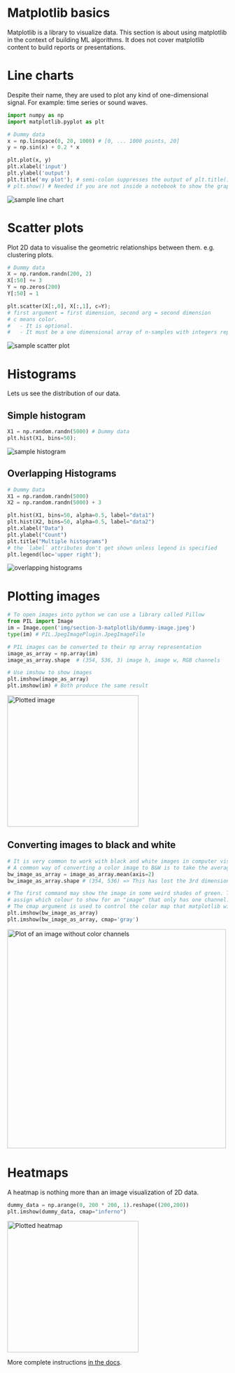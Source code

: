 # Matplotlib basics

Matplotlib is a library to visualize data.
This section is about using matplotlib in the context of building ML algorithms.
It does not cover matplotlib content to build reports or presentations.

# Line charts
Despite their name, they are used to plot any kind of one-dimensional signal. For example: time
series or sound waves.

```python
import numpy as np
import matplotlib.pyplot as plt

# Dummy data
x = np.linspace(0, 20, 1000) # [0, ... 1000 points, 20]
y = np.sin(x) + 0.2 * x

plt.plot(x, y)
plt.xlabel('input')
plt.ylabel('output')
plt.title('my plot'); # semi-colon suppresses the output of plt.title() in the jupyter notebook result as it is irrelevant
# plt.show() # Needed if you are not inside a notebook to show the graph
```
<img alt="sample line chart" src="img/section-3-matplotlib/sample-line-chart.png" />

# Scatter plots
Plot 2D data to visualise the geometric relationships between them. e.g. clustering plots.

```python
# Dummy data
X = np.random.randn(200, 2)
X[:50] += 3
Y = np.zeros(200)
Y[:50] = 1

plt.scatter(X[:,0], X[:,1], c=Y);
# first argument = first dimension, second arg = second dimension
# c means color. 
#   - It is optional. 
#   - It must be a one dimensional array of n-samples with integers representing a label
```
<img alt="sample scatter plot" src="img/section-3-matplotlib/scatter-plot.png" />

# Histograms
Lets us see the distribution of our data.

## Simple histogram
```python
X1 = np.random.randn(5000) # Dummy data
plt.hist(X1, bins=50);
```
<img alt="sample histogram" src="img/section-3-matplotlib/simple-histogram.png" />

## Overlapping Histograms

```python
# Dummy Data
X1 = np.random.randn(5000)
X2 = np.random.randn(5000) + 3

plt.hist(X1, bins=50, alpha=0.5, label="data1")
plt.hist(X2, bins=50, alpha=0.5, label="data2")
plt.xlabel("Data")
plt.ylabel("Count")
plt.title("Multiple histograms")
# the `label` attributes don't get shown unless legend is specified
plt.legend(loc='upper right');
```

<img alt="overlapping histograms" src="img/section-3-matplotlib/overlapping-histograms.png" />

# Plotting images

```python
# To open images into python we can use a library called Pillow
from PIL import Image
im = Image.open('img/section-3-matplotlib/dummy-image.jpeg')
type(im) # PIL.JpegImagePlugin.JpegImageFile

# PIL images can be converted to their np array representation
image_as_array = np.array(im)
image_as_array.shape  # (354, 536, 3) image h, image w, RGB channels

# Use imshow to show images
plt.imshow(image_as_array)
plt.imshow(im) # Both produce the same result
```

<img alt="Plotted image" src="img/section-3-matplotlib/plotted-image.png" width="300"/>

## Converting images to black and white
```python
# It is very common to work with black and white images in computer vision tasks.
# A common way of converting a color image to B&W is to take the average of the RGB dimensions of the image
bw_image_as_array = image_as_array.mean(axis=2)
bw_image_as_array.shape # (354, 536) => This has lost the 3rd dimension

# The first command may show the image in some weird shades of green. This is because it is up to matplot lib to 
# assign which colour to show for an "image" that only has one channel.
# The cmap argument is used to control the color map that matplotlib will use.
plt.imshow(bw_image_as_array)
plt.imshow(bw_image_as_array, cmap='gray')

```
<img alt="Plot of an image without color channels" src="img/section-3-matplotlib/plot-of-an-image-without-color-channels.png" width="500"/>


# Heatmaps
A heatmap is nothing more than an image visualization of 2D data.
```python
dummy_data = np.arange(0, 200 * 200, 1).reshape((200,200))
plt.imshow(dummy_data, cmap="inferno")
```
<img alt="Plotted heatmap" src="img/section-3-matplotlib/heatmap.png" width="300"/>

More complete instructions [in the docs](https://matplotlib.org/stable/gallery/images_contours_and_fields/image_annotated_heatmap.html).
